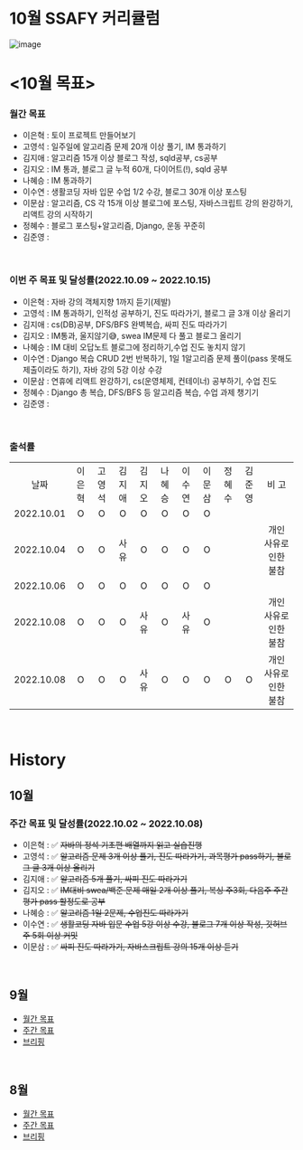 # 10월 SSAFY 커리큘럼

![image](https://user-images.githubusercontent.com/88377495/193397291-bcf951e5-e5bd-4093-a69a-d0cd3b9019b0.png)

# <10월 목표>

### 월간 목표

- 이은혁 : 토이 프로젝트 만들어보기
- 고영석 : 일주일에 알고리즘 문제 20개 이상 풀기, IM 통과하기
- 김지애 : 알고리즘 15개 이상 블로그 작성, sqld공부, cs공부
- 김지오 : IM 통과, 블로그 글 누적 60개, 다이어트(!), sqld 공부
- 나혜승 : IM 통과하기
- 이수연 : 생활코딩 자바 입문 수업 1/2 수강, 블로그 30개 이상 포스팅
- 이문삼 : 알고리즘, CS 각 15개 이상 블로그에 포스팅, 자바스크립트 강의 완강하기, 리액트 강의 시작하기
- 정혜수 : 블로그 포스팅+알고리즘, Django, 운동 꾸준히
- 김준영 : 

</br>

### 이번 주 목표 및 달성률(2022.10.09 ~ 2022.10.15)

- 이은혁 : 자바 강의 객체지향 1까지 듣기(제발)
- 고영석 :  IM 통과하기, 인적성 공부하기, 진도 따라가기, 블로그 글 3개 이상 올리기
- 김지애 : cs(DB)공부, DFS/BFS 완벽복습, 싸피 진도 따라가기
- 김지오 : IM통과, 울지않기😅, swea IM문제 다 풀고 블로그 올리기
- 나혜승 : IM 대비 오답노트 블로그에 정리하기,수업 진도 놓치지 않기
- 이수연 : Django 복습 CRUD 2번 반복하기, 1일 1알고리즘 문제 풀이(pass 못해도 제출이라도 하기), 자바 강의 5강 이상 수강
- 이문삼 : 연휴에 리액트 완강하기, cs(운영체제, 컨테이너) 공부하기, 수업 진도
- 정혜수 : Django 총 복습, DFS/BFS 등 알고리즘 복습, 수업 과제 챙기기
- 김준영 : 

</br>

### 출석률

<table style="text-align: center;">
<tr>
<td>날짜</td>
<td>이은혁</td>
<td>고영석</td>
<td>김지애</td>
<td>김지오</td>
<td>나혜승</td>
<td>이수연</td>
<td>이문삼</td>
<td>정혜수</td>
<td>김준영</td>
<td>비 고</td>
</tr>
<tr>
<td>2022.10.01</td>
<td>O</td>
<td>O</td>
<td>O</td>
<td>O</td>
<td>O</td>
<td>O</td>
<td>O</td>
<td></td>
<td></td>
<td></td>
</tr>
<tr>
<td>2022.10.04</td>
<td>O</td>
<td>O</td>
<td>사유</td>
<td>O</td>
<td>O</td>
<td>O</td>
<td>O</td>
<td></td>
<td></td>
<td>개인 사유로 인한 불참</td>
</tr>
<tr>
<td>2022.10.06</td>
<td>O</td>
<td>O</td>
<td>O</td>
<td>O</td>
<td>O</td>
<td>O</td>
<td>O</td>
<td></td>
<td></td>
<td></td>
</tr>
<tr>
<td>2022.10.08</td>
<td>O</td>
<td>O</td>
<td>O</td>
<td>사유</td>
<td>O</td>
<td>사유</td>
<td>O</td>
<td></td>
<td></td>
<td>개인 사유로 인한 불참</td>
</tr>
<tr>
<td>2022.10.08</td>
<td>O</td>
<td>O</td>
<td>O</td>
<td>사유</td>
<td>O</td>
<td>O</td>
<td>O</td>
<td>O</td>
<td>O</td>
<td>개인 사유로 인한 불참</td>
</tr>
</table>
</br>

# History

## 10월

### 주간 목표 및 달성률(2022.10.02 ~ 2022.10.08)

- 이은혁 : :white_check_mark: ~~자바의 정석 기초편 배열까지 읽고 실습진행~~
- 고영석 : :white_check_mark: ~~알고리즘 문제 3개 이상 풀기, 진도 따라가기, 과목평가 pass하기, 블로그 글 3개 이상 올리기~~
- 김지애 : :white_check_mark: ~~알고리즘 5개 풀기, 싸피 진도 따라가기~~
- 김지오 : :white_check_mark: ~~IM대비 swea/백준 문제 매일 2개 이상 풀기, 복싱 주3회, 다음주 주간평가 pass 할정도로 공부~~
- 나혜승 : :white_check_mark: ~~알고리즘 1일 2문제, 수업진도 따라가기~~
- 이수연 : :white_check_mark: ~~생활코딩 자바 입문 수업 5강 이상 수강, 블로그 7개 이상 작성, 깃허브 주 5회 이상 커밋~~
- 이문삼 : :white_check_mark: ~~싸피 진도 따라가기, 자바스크립트 강의 15개 이상 듣기~~

</br>

## 9월

- [월간 목표](./History/September_2022.md) </br>
- [주간 목표](./History/September_2022.md) </br>
- [브리핑](https://github.com/itmakesmesoft/Steady-Study/discussions)

</br>

## 8월

- [월간 목표](./History/August_2022.md) </br>
- [주간 목표](./History/August_2022.md) </br>
- [브리핑](https://github.com/itmakesmesoft/Steady-Study/discussions)
